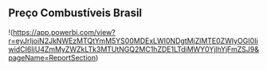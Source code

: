 ## Preço Combustíveis Brasil
!(https://app.powerbi.com/view?r=eyJrIjoiN2JkNWEzMTQtYmM5YS00MDExLWI0NDgtMjZlMTE0ZWIyOGI0IiwidCI6IjU4ZmMyZWZkLTk3MTUtNGQ2MC1hZDE1LTdiMWY0YjlhYjFmZSJ9&pageName=ReportSection)

